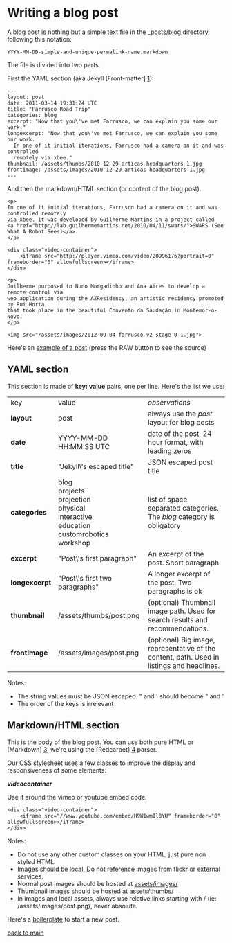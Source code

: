 Writing a blog post
===================

A blog post is nothing but a simple text file in the [_posts/blog](_posts/blog) directory, following this notation:

```
YYYY-MM-DD-simple-and-unique-permalink-name.markdown
```

The file is divided into two parts.

First the YAML section (aka Jekyll [Front-matter] [1]):

```
---
layout: post
date: 2011-03-14 19:31:24 UTC
title: "Farrusco Road Trip"
categories: blog
excerpt: "Now that you\'ve met Farrusco, we can explain you some our work."
longexcerpt: "Now that you\'ve met Farrusco, we can explain you some our work.
  In one of it initial iterations, Farrusco had a camera on it and was controlled
  remotely via xbee."
thumbnail: /assets/thumbs/2010-12-29-articas-headquarters-1.jpg
frontimage: /assets/images/2010-12-29-articas-headquarters-1.jpg
---
```

And then the markdown/HTML section (or content of the blog post).

```
<p>
In one of it initial iterations, Farrusco had a camera on it and was controlled remotely
via xbee. It was developed by Guilherme Martins in a project called
<a href="http://lab.guilhermemartins.net/2010/04/11/swars/">SWARS (See What A Robot Sees)</a>.
</p>

<div class="video-container">
    <iframe src="http://player.vimeo.com/video/20996176?portrait=0" frameborder="0" allowfullscreen></iframe>
</div>

<p>
Guilherme purposed to Nuno Morgadinho and Ana Aires to develop a remote control via
web application during the AZResidency, an artistic residency promoted by Rui Horta
that took place in the beautiful Convento da Saudação in Montemor-o-Novo.
</p>

<img src="/assets/images/2012-09-04-farrusco-v2-stage-0-1.jpg">
```

Here's an [example of a post](_posts/blog/2011-03-14-farrusco-road-trip.markdown) (press the RAW button to see the source)

YAML section
------------

This section is made of **key: value** pairs, one per line. Here's the list we use:

<table>
    <tr>
        <td>key</td>
        <td>value</td>
        <td><em>observations</em></td>
    </tr>
    <tr>
        <td><b>layout</b></td>
        <td>post</td>
        <td>always use the <em>post</em> layout for blog posts</td>
    </tr>
    <tr>
        <td><b>date</b></td>
        <td>YYYY-MM-DD HH:MM:SS UTC</td>
        <td>date of the post, 24 hour format, with leading zeros</td>
    </tr>
    <tr>
        <td><b>title</b></td>
        <td>"Jekyll\'s escaped title"</td>
        <td>JSON escaped post title</td>
    </tr>
    <tr>
        <td><b>categories</b></td>
        <td>blog<br/>projects<br/>projection<br/>physical<br/>interactive<br/>education<br/>customrobotics<br/>workshop</td>
        <td>list of space separated categories. The <em>blog</em> category is obligatory</td>
    </tr>
    <tr>
        <td><b>excerpt</b></td>
        <td>"Post\'s first paragraph"</td>
        <td>An excerpt of the post. Short paragraph</td>
    </tr>
    <tr>
        <td><b>longexcerpt</b></td>
        <td>"Post\'s first two paragraphs"</td>
        <td>A longer excerpt of the post. Two paragraphs is ok</td>
    </tr>
    <tr>
        <td><b>thumbnail</b></td>
        <td>/assets/thumbs/post.png</td>
        <td>(optional) Thumbnail image path. Used for search results and recommendations.</td>
    </tr>
    <tr>
        <td><b>frontimage</b></td>
        <td>/assets/images/post.png</td>
        <td>(optional) Big image, representative of the content, path. Used in listings and headlines.</td>
    </tr>
</table>

Notes:

 * The string values must be JSON escaped. " and ' should become \" and \'
 * The order of the keys is irrelevant

Markdown/HTML section
---------------------

This is the body of the blog post. You can use both pure HTML or [Markdown] [3], we're using the [Redcarpet] [4] parser.

Our CSS stylesheet uses a few classes to improve the display and responsiveness of some elements:

 ___videocontainer___

Use it around the vimeo or youtube embed code.

```
<div class="video-container">
    <iframe src="//www.youtube.com/embed/H9W1wmIl8YU" frameborder="0" allowfullscreen></iframe>
</div>
```

Notes:

 * Do not use any other custom classes on your HTML, just pure non styled HTML.
 * Images should be local. Do not reference images from flickr or external services.
 * Normal post images should be hosted at [assets/images/](assets/images/)
 * Thumbnail images should be hosted at [assets/thumbs/](assets/thumbs/)
 * In images and local assets, always use relative links starting with / (ie: /assets/images/post.png), never absolute.

Here's a [boilerplate](_templates/2013-10-31-template-post.markdown) to start a new post.

[back to main](README.md)

  [1]: http://jekyllrb.com/docs/frontmatter/                           "Front-matter"
  [2]: https://help.github.com/articles/github-flavored-markdown       "Github flavored markdown"
  [3]: http://daringfireball.net/projects/markdown/                    "Markdown"
  [4]: https://github.com/vmg/Redcarpet                                "Redcarpet"

